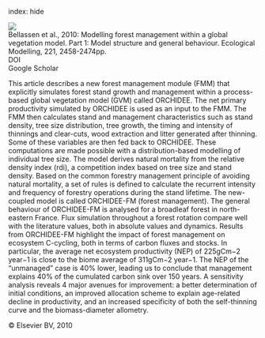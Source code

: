 index: hide

<div class="Citation">
    <div class="Citation-thumb CitationThumb-linked"  data-href="https://doi.org/10.1016/j.ecolmodel.2010.07.008">
      <img src="https://static.claimspace.cloud/climate-study-static/refs/thumbs/6/Bellassen_et_al_2010-thumb.png" />
    </div>

  <div class="Citation-body">
    <div class="Citation-text">Bellassen et al., 2010: Modelling forest management within a global vegetation model. Part 1: Model structure and general behaviour. <span class="Article-journal">Ecological Modelling, </span><span class="Article-volume">221, </span>2458-2474pp.</div>
    <div class="Citation-links">
      <div class="CitationLink" data-href="https://doi.org/10.1016/j.ecolmodel.2010.07.008">
        <div class="CitationLink-icon CitationLink-Doi"></div>
        <div class="CitationLink-text">DOI</div>
      </div>
      <div class="CitationLink" data-href="https://scholar.google.com/scholar?q=10.1016/j.ecolmodel.2010.07.008">
        <div class="CitationLink-icon CitationLink-Scholar"></div>
        <div class="CitationLink-text">Google Scholar</div>
      </div>
    </div>
  </div>
</div>

This article describes a new forest management module (FMM) that explicitly simulates forest stand growth and management within a process-based global vegetation model (GVM) called ORCHIDEE. The net primary productivity simulated by ORCHIDEE is used as an input to the FMM. The FMM then calculates stand and management characteristics such as stand density, tree size distribution, tree growth, the timing and intensity of thinnings and clear-cuts, wood extraction and litter generated after thinning. Some of these variables are then fed back to ORCHIDEE. These computations are made possible with a distribution-based modelling of individual tree size. The model derives natural mortality from the relative density index (rdi), a competition index based on tree size and stand density. Based on the common forestry management principle of avoiding natural mortality, a set of rules is defined to calculate the recurrent intensity and frequency of forestry operations during the stand lifetime. The new-coupled model is called ORCHIDEE-FM (forest management).                   The general behaviour of ORCHIDEE-FM is analysed for a broadleaf forest in north-eastern France. Flux simulation throughout a forest rotation compare well with the literature values, both in absolute values and dynamics.                   Results from ORCHIDEE-FM highlight the impact of forest management on ecosystem C-cycling, both in terms of carbon fluxes and stocks. In particular, the average net ecosystem productivity (NEP) of 225gCm−2                      year−1 is close to the biome average of 311gCm−2                      year−1. The NEP of the “unmanaged” case is 40% lower, leading us to conclude that management explains 40% of the cumulated carbon sink over 150 years. A sensitivity analysis reveals 4 major avenues for improvement: a better determination of initial conditions, an improved allocation scheme to explain age-related decline in productivity, and an increased specificity of both the self-thinning curve and the biomass-diameter allometry.

<div class="Citation-copy">
&copy; Elsevier BV, 2010
</div>